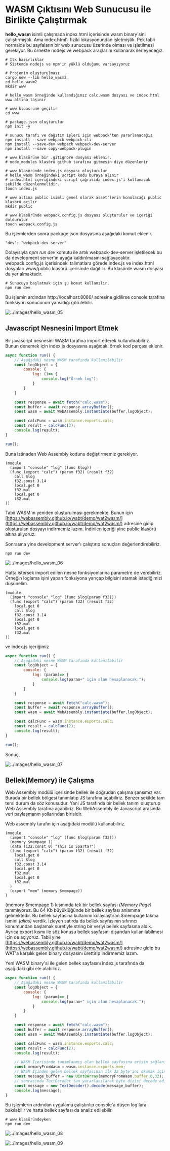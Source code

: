 # WASM Çıktısını Web Sunucusu ile Birlikte Çalıştırmak

**hello_wasm** isimli çalışmada index.html içerisinde wasm binary'sini çalıştırmıştık. Ama index.html'i fiziki lokasyonundan işletmiştik. Pek tabii normalde bu sayfaların bir web sunucusu üzerinde olması ve işletilmesi gerekiyor. Bu örnekte nodejs ve webpack araçlarını kullanarak ilerleyeceğiz.

```shell
# İlk hazırlıklar
# Sistemde nodejs ve npm'in yüklü olduğunu varsayıyoruz

# Projenin oluşturulması
cargo new --lib hello_wasm2
cd hello_wasm2
mkdir www

# hello_wasm örneğinde kullandığımız calc.wasm dosyası ve index.html www altına taşınır

# www klöasrüne geçilir
cd www

# package.json oluşturulur
npm init -y

# sunucu tarafı ve dağıtım işleri için webpack'ten yararlanacağız
npm install --save webpack webpack-cli
npm install --save-dev webpack webpack-dev-server
npm install --save copy-webpack-plugin

# www klasörüne bir .gitignore dosyası eklenir.
# node_modules klasörü github tarafına gitmesin diye düzenlenir

# www klasöründe index.js dosyası oluşturulur
# hello_wasm örneğindeki script kodu buraya alınır
# index.html içeriğindeki script çağrısıda index.js'i kullanacak şekilde düzenlenmelidir.
touch index.js

# www altına public isimli genel olarak asset'lerin konulacağı public klasörü açılır
mkdir public

# www klasöründe webpack.config.js dosyası oluşturulur ve içeriği doldurulur
touch webpack.config.js
```

Bu işlemlerden sonra package.json dosyasına aşağıdaki komut eklenir.

```text
"dev": "webpack-dev-server"
```

Dolayısıyla *npm run dev* komutu ile artık webpack-dev-server işletilecek bu da development server'ın ayağa kaldırılmasını sağlayacaktır. webpack.config.js içerisindeki talimatlara görede index.js ve index.html dosyaları www/public klasörü içerisinde dağıtılır. Bu klasörde wasm dosyası da yer almaktadır.

```shell
# Sunucuyu başlatmak için şu komut kullanılır.
npm run dev
```

Bu işlemin ardından http://localhost:8080/ adresine gidilirse console tarafına fonksiyon sonucunun yansıdığı görülebilir.

![../images/hello_wasm_05](../images/hello_wasm_05.png)

## Javascript Nesnesini Import Etmek

Bir javascript nesnesini WASM tarafına import ederek kullandırabiliriz. Bunun denemek için index.js dosyasına aşağıdaki örnek kod parçası eklenir.

```javascript
async function run() {
    // Aşağıdaki nesne WASM tarafında kullanılabilir
    const logObject = {
        console: {
            log: ()=> {
                console.log("Örnek log");
            }
        }
    }

    const response = await fetch("calc.wasm");
    const buffer = await response.arrayBuffer();
    const wasm = await WebAssembly.instantiate(buffer,logObject);

    const calcFunc = wasm.instance.exports.calc;
    const result = calcFunc(2);
    console.log(result);
}

run();
```

Buna istinaden Web Assembly kodunu değiştirmemiz gerekiyor.

```text
(module
  (import "console" "log" (func $log))
  (func (export "calc") (param f32) (result f32)
    call $log
    f32.const 3.14    
    local.get 0    
    f32.mul
    local.get 0
    f32.mul
))
```

Tabii WASM'ın yeniden oluşturulması gerekmekte. Bunun için [https://webassembly.github.io/wabt/demo/wat2wasm/](https://webassembly.github.io/wabt/demo/wat2wasm/) adresine gidip oluşturulan dosyayı indirmemiz lazım. İndirilen içeriği yine public klasörü altına alıyoruz.

Sonrasına yine development server'ı çalıştırıp sonuçları değerlendirebiliriz.

```shell
npm run dev
```

![../images/hello_wasm_06](../images/hello_wasm_06.png)

Hatta istersek import edilen nesne fonksiyonlarına parametre de verebiliriz. Örneğin loglama işini yapan fonksiyona yarıçap bilgisini atamak istediğimizi düşünelim.

```text
(module
  (import "console" "log" (func $log(param f32)))
  (func (export "calc") (param f32) (result f32)
    local.get 0
    call $log
    f32.const 3.14    
    local.get 0    
    f32.mul
    local.get 0
    f32.mul
))
```

ve index.js içeriğimiz

```javascript
async function run() {
    // Aşağıdaki nesne WASM tarafında kullanılabilir
    const logObject = {
        console: {
            log: (param)=> {
                console.log(param+" için alan hesaplanacak.");
            }
        }
    }

    const response = await fetch("calc.wasm");
    const buffer = await response.arrayBuffer();
    const wasm = await WebAssembly.instantiate(buffer,logObject);

    const calcFunc = wasm.instance.exports.calc;
    const result = calcFunc(2);
    console.log(result);
}

run();
```

Sonuç,

![../images/hello_wasm_07](../images/hello_wasm_07.png)

## Bellek(Memory) ile Çalışma

Web Assembly modülü içerisinde bellek ile doğrudan çalışma şansımız var. Burada bir bellek bölgesi tanımlatıp JS tarafına açabiliriz. Benzer şekilde tam tersi durum da söz konusudur. Yani JS tarafında bir bellek tanımı oluşturup Web Assembly tarafına açabiliriz. Bu WebAssembly ile Javascript arasında veri paylaşmanın yollarından birisidir.

Web assembly tarafın için aşağıdaki modülü kullanabiliriz.

```text
(module
  (import "console" "log" (func $log(param f32)))
  (memory $mempage 1)
  (data (i32.const 0) "This is Sparta!")
  (func (export "calc") (param f32) (result f32)
    local.get 0
    call $log
    f32.const 3.14    
    local.get 0    
    f32.mul
    local.get 0
    f32.mul
  )
  (export "mem" (memory $mempage))
)
```

(memory $mempage 1) kısmında tek bir bellek sayfası *(Memory Page)* tanımlıyoruz. Bu 64 Kb büyüklüğünde bir bellek sayfası anlamına gelmektedir. Bu bellek sayfasına kullanımı kolaylaştıran $mempage takma ismini *(alias)* verdik. İzleyen satırda da bellek sayfasının sıfırıncı konumundan başlamak suretiyle string bir veriyi bellek sayfasına aldık. Ayrıca export kısmı ile söz konusu bellek sayfasını dışarıdan kullanılabilmesi için de açıyoruz. 
Tabii yine [https://webassembly.github.io/wabt/demo/wat2wasm/](https://webassembly.github.io/wabt/demo/wat2wasm/) adresine gidip bu WAT'a karşılık gelen binary dosyasını ürettirip indirmemiz lazım.

Yeni WASM binary'si ile gelen bellek sayfasını index.js tarafında da aşağıdaki gibi ele alabiliriz.

```javascript
async function run() {
    // Aşağıdaki nesne WASM tarafında kullanılabilir
    const logObject = {
        console: {
            log: (param)=> {
                console.log(param+" için alan hesaplanacak.");
            }
        }
    }

    const response = await fetch("calc.wasm");
    const buffer = await response.arrayBuffer();
    const wasm = await WebAssembly.instantiate(buffer,logObject);

    const calcFunc = wasm.instance.exports.calc;
    const result = calcFunc(2);
    console.log(result);

    // WASM İçerisinde tanımlanmış olan bellek sayfasına erişim sağlanıyor
    const memoryFromWasm = wasm.instance.exports.mem;
    // WASM İçinden gelen bellek sayfasının ilk 32 byte'ını okumak için bir array tanımlanır
    const message_buffer = new Uint8Array(memoryFromWasm.buffer,0,32);
    // sonrasında TextDecoder'tan yararlanılarak byte dizisi decode edilir(okunur hale getirilir)
    const message = new TextDecoder().decode(message_buffer);
    console.log(message);
}
```

Bu işlemlerin ardından uygulama çalıştırılıp console'a düşen log'lara bakılabilir ve hatta bellek sayfası da analiz edilebilir.

```shell
# www klasöründeyken
npm run dev
```

![../images/hello_wasm_08](../images/hello_wasm_08.png)

![../images/hello_wasm_09](../images/hello_wasm_09.png)